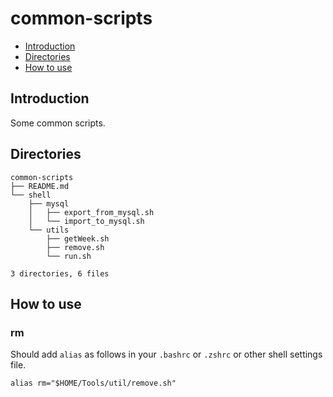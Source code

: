 # common-scripts

- [Introduction](#1)
- [Directories](#2)
- [How to use](#3)

## <span id='1'>Introduction</span>
Some common scripts.

## <span id='2'>Directories</span>
```shell
common-scripts
├── README.md
└── shell
    ├── mysql
    │   ├── export_from_mysql.sh
    │   └── import_to_mysql.sh
    └── utils
        ├── getWeek.sh
        ├── remove.sh
        └── run.sh

3 directories, 6 files
```

## How to use
### rm
Should add `alias` as follows in your `.bashrc` or `.zshrc` or other shell settings file.
```shell
alias rm="$HOME/Tools/util/remove.sh"
```
